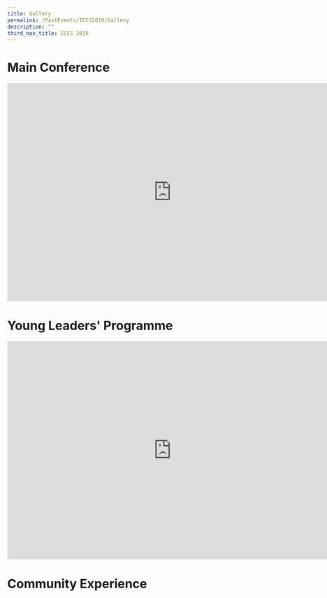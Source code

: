 ```yaml
---
title: Gallery
permalink: /PastEvents/ICCS2019/Gallery
description: ""
third_nav_title: ICCS 2019
---
```

# Main Conference
<iframe src="https://docs.google.com/presentation/d/e/2PACX-1vSykYfNfiUH2zB7HTCwX3mhMb2s2j6I9V1IQSki58uVkt0Z3FIPlvjFSHUsUP3sL7BUhYeoU5og5FJv/embed?start=true&loop=true&delayms=3000" frameborder="0" width="750" height="500" allowfullscreen="true" mozallowfullscreen="true" webkitallowfullscreen="true"></iframe>

# Young Leaders' Programme
<iframe src="https://docs.google.com/presentation/d/e/2PACX-1vS28S7c3_6R5uP3z1J_PX2jLixNSm3FHsJ2E5H4QJ4ILk62Jpm96RSbWDy32Qli6GPOEzaRgghABROD/embed?start=true&loop=true&delayms=5000" frameborder="0" width="750" height="500" allowfullscreen="true" mozallowfullscreen="true" webkitallowfullscreen="true"></iframe>

# Community Experience
